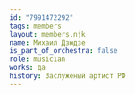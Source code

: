 ```yaml
---
id: "7991472292"
tags: members
layout: members.njk
name: Михаил Дзюдзе
is_part_of_orchestra: false
role: musician
works: да
history: Заслуженый артист РФ
---
```

